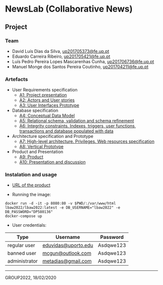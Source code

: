 # NewsLab (Collaborative News)

## Project

### Team

* David Luís Dias da Silva, up201705373@fe.up.pt
* Eduardo Carreira Ribeiro, up201705421@fe.up.pt
* Luís Pedro Pereira Lopes Mascarenhas Cunha, up201706736@fe.up.pt
* Manuel Monge dos Santos Pereira Coutinho, up201704211@fe.up.pt

### Artefacts

* User Requirements specification
  * [A1: Project presentation](../../wikis/a1)
  * [A2: Actors and User stories](../../wikis/a2)
  * [A3: User Interfaces Prototype](../../wikis/a3)
* Database specification
  * [A4: Conceptual Data Model](../../wikis/a4)
  * [A5: Relational schema, validation and schema refinement](../../wikis/a5)
  * [A6: Integrity constraints. Indexes, triggers, user functions, transactions and database populated with data](../../wikis/a6)
* Architecture specification and Prototype
  * [A7: High-level architecture. Privileges. Web resources specification](../../wikis/a7)
  * [A8: Vertical Prototype](../../wikis/a8)
* Product and Presentation
  * [A9: Product](../../wikis/a9)
  * [A10: Presentation and discussion](../../wikis/a10)

### Instalation and usage

* [URL of the product](http://lbaw2022.lbaw-prod.fe.up.pt/)
  
* Running the image:

```
docker run -d -it -p 8080:80 -v $PWD/:/var/www/html lbaw2022/lbaw2022:latest -e DB_USERNAME="lbaw2022" -e DB_PASSWORD="DP580136" 
docker-compose up
```

  
* User credentials:

| Type          | Username  | Password |
| ------------- | --------- | -------- |
| regular user  | eduvidas@uporto.edu    | Asdqwe123 |
| banned user   | mcgun@outlook.com    | Asdqwe123 |
| administrator | metadias@gmail.com    | Asdqwe123 |

***
GROUP2022, 18/02/2020

